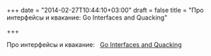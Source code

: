 +++
date = "2014-02-27T10:44:10+03:00"
draft = false
title = "Про интерфейсы и квакание:   Go Interfaces and Quacking"

+++

<p>Про интерфейсы и квакание:&nbsp;&nbsp; <a href="http://blog.joshsoftware.com/2014/02/26/go-interfaces-and-quacking/">Go Interfaces and Quacking</a></p>

